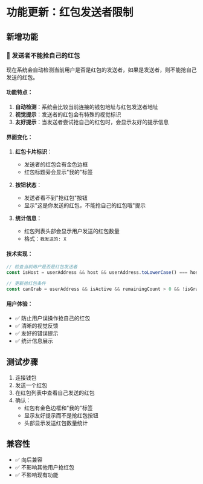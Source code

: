 # 功能更新：红包发送者限制

## 新增功能

### 🚫 发送者不能抢自己的红包

现在系统会自动检测当前用户是否是红包的发送者，如果是发送者，则不能抢自己发送的红包。

#### 功能特点：

1. **自动检测**：系统会比较当前连接的钱包地址与红包发送者地址
2. **视觉提示**：发送者的红包会有特殊的视觉标识
3. **友好提示**：当发送者尝试抢自己的红包时，会显示友好的提示信息

#### 界面变化：

1. **红包卡片标识**：
   - 发送者的红包会有金色边框
   - 红包标题旁会显示"我的"标签

2. **按钮状态**：
   - 发送者看不到"抢红包"按钮
   - 显示"这是你发送的红包，不能抢自己的红包哦"提示

3. **统计信息**：
   - 红包列表头部会显示用户发送的红包数量
   - 格式：`我发送的: X`

#### 技术实现：

```typescript
// 检查当前用户是否是红包发送者
const isHost = userAddress && host && userAddress.toLowerCase() === host.toLowerCase();

// 更新抢红包条件
const canGrab = userAddress && isActive && remainingCount > 0 && !isGrabbed && !isHost;
```

#### 用户体验：

- ✅ 防止用户误操作抢自己的红包
- ✅ 清晰的视觉反馈
- ✅ 友好的错误提示
- ✅ 统计信息展示

## 测试步骤

1. 连接钱包
2. 发送一个红包
3. 在红包列表中查看自己发送的红包
4. 确认：
   - 红包有金色边框和"我的"标签
   - 显示友好提示而不是抢红包按钮
   - 头部显示发送红包数量统计

## 兼容性

- ✅ 向后兼容
- ✅ 不影响其他用户抢红包
- ✅ 不影响现有功能 